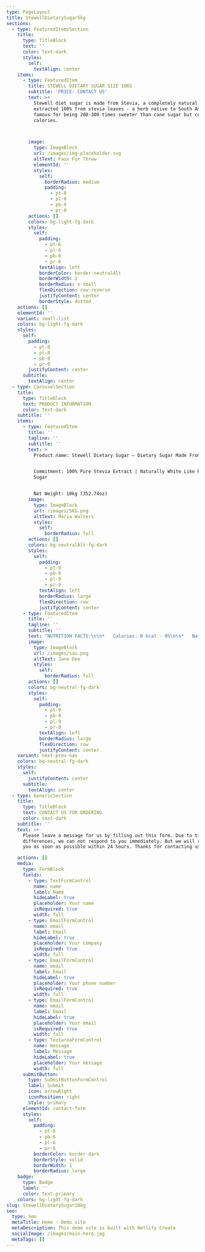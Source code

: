```yaml
---
type: PageLayout
title: StewellDietarySugar5kg
sections:
  - type: FeaturedItemsSection
    title:
      type: TitleBlock
      text: ''
      color: text-dark
      styles:
        self:
          textAlign: center
    items:
      - type: FeaturedItem
        title: STEWELL DIETARY SUGAR SIZE 10KG
        subtitle: 'PRICE: CONTACT US'
        text: >+
          Stewell diet sugar is made from Stevia, a completely natural product,
          extracted 100% from stevia leaves - a herb native to South America,
          famous for being 200-300 times sweeter than cane sugar but contains no
          calories.



        image:
          type: ImageBlock
          url: /images/img-placeholder.svg
          altText: Faux Fur Throw
          elementId: ''
          styles:
            self:
              borderRadius: medium
              padding:
                - pt-0
                - pl-0
                - pb-0
                - pr-0
        actions: []
        colors: bg-light-fg-dark
        styles:
          self:
            padding:
              - pt-6
              - pl-6
              - pb-6
              - pr-6
            textAlign: left
            borderColor: border-neutralAlt
            borderWidth: 2
            borderRadius: x-small
            flexDirection: row-reverse
            justifyContent: center
            borderStyle: dotted
    actions: []
    elementId: ''
    variant: small-list
    colors: bg-light-fg-dark
    styles:
      self:
        padding:
          - pt-0
          - pl-0
          - pb-0
          - pr-0
        justifyContent: center
      subtitle:
        textAlign: center
  - type: CarouselSection
    title:
      type: TitleBlock
      text: PRODUCT INFORMATION
      color: text-dark
    subtitle: ''
    items:
      - type: FeaturedItem
        title: ''
        tagline: ''
        subtitle: ''
        text: >
          Product name: Stewell Dietary Sugar – Dietary Sugar Made From Stevia


          Commitment: 100% Pure Stevia Extract | Naturally White Like Refined
          Sugar


          Net Weight: 10kg (352.74oz)
        image:
          type: ImageBlock
          url: /images/5KG.png
          altText: Maria Walters
          styles:
            self:
              borderRadius: full
        actions: []
        colors: bg-neutralAlt-fg-dark
        styles:
          self:
            padding:
              - pt-9
              - pb-9
              - pl-9
              - pr-9
            textAlign: left
            borderRadius: large
            flexDirection: row
            justifyContent: center
      - type: FeaturedItem
        title: ''
        tagline: ''
        subtitle: ''
        text: "NUTRITION FACTS:\n\n*   Calories: 0 kcal - 0%\n\n*   Natri (Sodium): 0 mg - 0%\n\n*   Total Fat: 0 g - 0%\n\n*   Total Carbohydrates: 0g -> (Sugar: 0g; Fiber: 0g) 0%\n\n*   Protein: 0g - 0%\n\n*   Ingredients: Erythritol (natural sugar alcohol), Stevia extract (Rebaudioside M ≥ 97%)\n\n*   Low-energy foods\n\n*   Certifications: Halal, USDA Organic, ISO 22000:2018, HACCP, Non-GMO, ISO 9001:2000\n\nMade in Vietnam\n\nManufactured by: Stewell Food Co., Ltd.\_ (27 Tan My Street, Tan Thuan Tay Ward, District 7, Ho Chi Minh City, Vietnam)\n\nManufacturing Date (MFG): 20 / 05 / 2025\n\nExpiry Date (EXP): 2 years from the manufacturing date\n\nDirections for use: Consume a maximum of 20–25 g per day (approximately 1–2 level tablespoons)\n\nCaution: Children under 2 years old, pregnant or breastfeeding women, and individuals following a low-energy diet should consult a healthcare professional or doctor before use\n\nStorage: Store in a cool, dry place away from direct sunlight and out of reach of children. Reseal the package after use to prevent moisture absorption and caking\n\n\n\n"
        image:
          type: ImageBlock
          url: /images/sau.png
          altText: Jane Doe
          styles:
            self:
              borderRadius: full
        actions: []
        colors: bg-neutral-fg-dark
        styles:
          self:
            padding:
              - pt-9
              - pb-9
              - pl-9
              - pr-9
            textAlign: left
            borderRadius: large
            flexDirection: row
            justifyContent: center
    variant: next-prev-nav
    colors: bg-neutral-fg-dark
    styles:
      self:
        justifyContent: center
      subtitle:
        textAlign: center
  - type: GenericSection
    title:
      type: TitleBlock
      text: CONTACT US FOR ORDERING
      color: text-dark
    subtitle: ''
    text: >+
      Please leave a message for us by filling out this form. Due to time zone
      differences, we can not respond to you immediately. But we will reply to
      you as soon as possible within 24 hours. Thanks for contacting us!

    actions: []
    media:
      type: FormBlock
      fields:
        - type: TextFormControl
          name: name
          label: Name
          hideLabel: true
          placeholder: Your name
          isRequired: true
          width: full
        - type: EmailFormControl
          name: email
          label: Email
          hideLabel: true
          placeholder: Your company
          isRequired: true
          width: full
        - type: EmailFormControl
          name: email
          label: Email
          hideLabel: true
          placeholder: Your phone number
          isRequired: true
          width: full
        - type: EmailFormControl
          name: email
          label: Email
          hideLabel: true
          placeholder: Your email
          isRequired: true
          width: full
        - type: TextareaFormControl
          name: message
          label: Message
          hideLabel: true
          placeholder: Your message
          width: full
      submitButton:
        type: SubmitButtonFormControl
        label: Submit
        icon: arrowRight
        iconPosition: right
        style: primary
      elementId: contact-form
      styles:
        self:
          padding:
            - pt-6
            - pb-6
            - pl-6
            - pr-6
          borderColor: border-dark
          borderStyle: solid
          borderWidth: 1
          borderRadius: large
    badge:
      type: Badge
      label: ''
      color: text-primary
    colors: bg-light-fg-dark
slug: StewellDietarySugar10kg
seo:
  type: Seo
  metaTitle: Home - Demo site
  metaDescription: This demo site is built with Netlify Create
  socialImage: /images/main-hero.jpg
  metaTags: []
---
```

